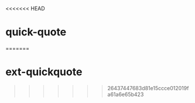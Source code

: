<<<<<<< HEAD
# quick-quote
=======
# ext-quickquote
>>>>>>> 26437447683d81e15ccce012019fa61a6e65b423
